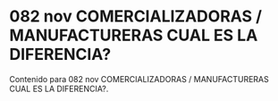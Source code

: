 # 082 nov  COMERCIALIZADORAS / MANUFACTURERAS CUAL ES LA DIFERENCIA?

Contenido para 082 nov  COMERCIALIZADORAS / MANUFACTURERAS CUAL ES LA DIFERENCIA?.